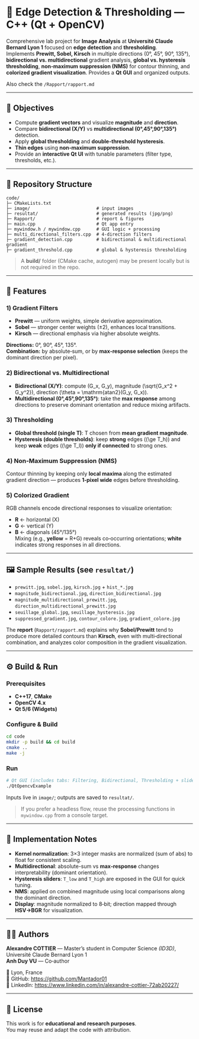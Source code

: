# 🧭 Edge Detection & Thresholding — C++ (Qt + OpenCV)

Comprehensive lab project for **Image Analysis** at **Université Claude Bernard Lyon 1** focused on **edge detection** and **thresholding**.  
Implements **Prewitt, Sobel, Kirsch** in multiple directions (0°, 45°, 90°, 135°), **bidirectional vs. multidirectional** gradient analysis, **global vs. hysteresis thresholding**, **non‑maximum suppression (NMS)** for contour thinning, and **colorized gradient visualization**. Provides a **Qt GUI** and organized outputs.

Also check the ```/Rapport/rapport.md```

---

## 🎯 Objectives

- Compute **gradient vectors** and visualize **magnitude** and **direction**.
- Compare **bidirectional (X/Y)** vs **multidirectional (0°,45°,90°,135°)** detection.
- Apply **global thresholding** and **double-threshold hysteresis**.
- **Thin edges** using **non‑maximum suppression**.
- Provide an **interactive Qt UI** with tunable parameters (filter type, thresholds, etc.).

---

## 🧩 Repository Structure

```
code/
├─ CMakeLists.txt
├─ image/                         # input images
├─ resultat/                      # generated results (jpg/png)
├─ Rapport/                       # report & figures
├─ main.cpp                       # Qt app entry
├─ mywindow.h / mywindow.cpp      # GUI logic + processing
├─ multi_directional_filters.cpp  # 4-direction filters
├─ gradient_detection.cpp         # bidirectional & multidirectional gradient
├─ gradient_threshold.cpp         # global & hysteresis thresholding
```

> A **build/** folder (CMake cache, autogen) may be present locally but is not required in the repo.

---

## 🧪 Features

### 1) Gradient Filters
- **Prewitt** — uniform weights, simple derivative approximation.  
- **Sobel** — stronger center weights (±2), enhances local transitions.  
- **Kirsch** — directional emphasis via higher absolute weights.

**Directions:** 0°, 90°, 45°, 135°.  
**Combination:** by absolute‑sum, or by **max‑response selection** (keeps the dominant direction per pixel).

### 2) Bidirectional vs. Multidirectional
- **Bidirectional (X/Y)**: compute \(G_x, G_y\), magnitude \(\sqrt{G_x^2 + G_y^2}\), direction \(\theta = \mathrm{atan2}(G_y, G_x)\).  
- **Multidirectional (0°,45°,90°,135°)**: take the **max response** among directions to preserve dominant orientation and reduce mixing artifacts.

### 3) Thresholding
- **Global threshold (single T)**: T chosen from **mean gradient magnitude**.  
- **Hysteresis (double thresholds)**: keep **strong** edges (\(\ge T_h\)) and keep **weak** edges (\(\ge T_l\)) **only if connected** to strong ones.

### 4) Non‑Maximum Suppression (NMS)
Contour thinning by keeping only **local maxima** along the estimated gradient direction — produces **1‑pixel wide** edges before thresholding.

### 5) Colorized Gradient
RGB channels encode directional responses to visualize orientation:
- **R** ← horizontal (X)  
- **G** ← vertical (Y)  
- **B** ← diagonals (45°/135°)  
Mixing (e.g., **yellow** = R+G) reveals co‑occurring orientations; **white** indicates strong responses in all directions.

---

## 🖼️ Sample Results (see `resultat/`)

- `prewitt.jpg`, `sobel.jpg`, `kirsch.jpg` + `hist_*.jpg`  
- `magnitude_bidirectional.jpg`, `direction_bidirectional.jpg`  
- `magnitude_multidirectional_prewitt.jpg`, `direction_multidirectional_prewitt.jpg`  
- `seuillage_global.jpg`, `seuillage_hysteresis.jpg`  
- `suppressed_gradient.jpg`, `contour_colore.jpg`, `gradient_colore.jpg`

The **report** (`Rapport/rapport.md`) explains why **Sobel/Prewitt** tend to produce more detailed contours than **Kirsch**, even with multi‑directional combination, and analyzes color composition in the gradient visualization.

---

## ⚙️ Build & Run

### Prerequisites
- **C++17**, **CMake**
- **OpenCV 4.x**
- **Qt 5/6 (Widgets)**

### Configure & Build
```bash
cd code
mkdir -p build && cd build
cmake ..
make -j
```

### Run
```bash
# Qt GUI (includes tabs: Filtering, Bidirectional, Thresholding + sliders for hysteresis)
./QtOpencvExample
```
Inputs live in `image/`; outputs are saved to `resultat/`.

> If you prefer a headless flow, reuse the processing functions in `mywindow.cpp` from a console target.

---

## 🧠 Implementation Notes

- **Kernel normalization**: 3×3 integer masks are normalized (sum of abs) to float for consistent scaling.  
- **Multidirectional**: absolute-sum vs **max‑response** changes interpretability (dominant orientation).  
- **Hysteresis sliders**: `T_low` and `T_high` are exposed in the GUI for quick tuning.  
- **NMS**: applied on combined magnitude using local comparisons along the dominant direction.  
- **Display**: magnitude normalized to 8‑bit; direction mapped through **HSV→BGR** for visualization.

---

## 👨‍💻 Authors

**Alexandre COTTIER** — Master’s student in Computer Science *(ID3D)*, Université Claude Bernard Lyon 1  
**Anh Duy VU** — Co‑author

📍 Lyon, France  
🔗 GitHub: https://github.com/Mantador01  
🔗 LinkedIn: https://www.linkedin.com/in/alexandre-cottier-72ab20227/

---

## 📜 License

This work is for **educational and research purposes**.  
You may reuse and adapt the code with attribution.
